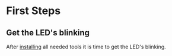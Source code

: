 # First Steps

## Get the LED's blinking
After [installing](pages/installation.md) all needed tools it is time to get the LED's blinking.
